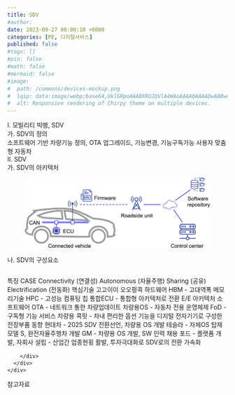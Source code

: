 ```yaml
---
title: SDV
#author: 
date: 2023-09-27 00:00:10 +0800
categories: [PE, 디지털서비스]
published: false
#tags: []
#pin: false
#math: false
#mermaid: false
#image:
#  path: /commons/devices-mockup.png
#  lqip: data:image/webp;base64,UklGRpoAAABXRUJQVlA4WAoAAAAQAAAADwAABwAAQUxQSDIAAAARL0AmbZurmr57yyIiqE8oiG0bejIYEQTgqiDA9vqnsUSI6H+oAERp2HZ65qP/VIAWAFZQOCBCAAAA8AEAnQEqEAAIAAVAfCWkAALp8sF8rgRgAP7o9FDvMCkMde9PK7euH5M1m6VWoDXf2FkP3BqV0ZYbO6NA/VFIAAAA
#  alt: Responsive rendering of Chirpy theme on multiple devices.
---
```


<div class="post-wrap">
  <div class="para">
    <div class="para-title">
      I. 모빌리티 빅뱅, SDV
    </div>
    <div class="para-cntnt">
      <div class="para">
        <div class="para-title">
          가. SDV의 정의
        </div>
        <div class="para-cntnt">
            소프트웨어 기반 차량기능 정의, OTA 업그레이드, 기능변경, 기능구독가능 사용자 맞춤형 자동차
        </div>
      </div>
    </div>
  </div>
  
  <div class="para">
    <div class="para-title">
      II. SDV
    </div>
    <div class="para-cntnt">
      <div class="para">
        <div class="para-title">
          가. SDV의 아키텍처
        </div>
        <div class="para-cntnt">
          <figure class="post-figure">
            <img src="/assets/img/posts/SDV.png" alt="SDV">
<!--            <figcaption>Source: Unveiling the Metaverse: Exploring Emerging Trends, Multifaceted Perspectives, and Future Challenges</figcaption>-->
          </figure>
        </div>
      </div>
      <div class="para">
        <div class="para-title">
          나. SDV의 구성요소
        </div>
        <div class="para-cntnt">
          <table class="post-table">
          </table>
          특징 CASE
  Connectivity (연결성)
  Autonomous (자율주행)
  Sharing (공유)
  Electrification (전동화)
핵심기술 고고이이 오오펑콕
  하드웨어
    HBM - 고대역폭 메모리기술
    HPC - 고성능 컴퓨팅 칩
    통합ECU - 통합형 아키텍처로 전환
    E/E 아키텍처
  소프트웨어
    OTA - 네트워크 통한 차량업데이트
    차량용OS - 자동차 전용 운영체제
    FoD - 구독형 기능 서비스
    차량용 콕핏 - 차내 편리한 옵션 기능을 디지털 전자기기로 구성한 전장부품
동향
  현대차 - 2025 SDV 전환선언, 차량용 OS 개발
  테슬라 - 자체OS 탑재 모델 S, 완전자율주행차 개발
  GM - 차량용 OS 개발, SW 인력 채용
  포드 - 플랫폼 개발, 자회사 설립
- 산업간 업종현횡 활발, 투자극대화로 SDV로의 전환 가속화

        </div>
      </div>
    </div>
  </div>

  <div class="refr-wrap">
    <div class="refr-title">
        참고자료
    </div>
    <ol class="refr-list">
    <!--    <li>(나현식, 최대선) <a target="_blank" href="https://scienceon.kisti.re.kr/commons/util/originalView.do?cn=JAKO202225948430499&oCn=JAKO202225948430499&dbt=JAKO&journal=NJOU00291864">메타버스 보안 위협 요소 및 대응 방안 검토</a></li>-->
    <!--    <li>(M. Uddin, S. Manickam, H. Ullah, M. Obaidat and A. Dandoush) <a target="_blank" href="https://ieeexplore.ieee.org/abstract/document/10138386">Unveiling the Metaverse: Exploring Emerging Trends, Multifaceted Perspectives, and Future Challenges</a></li>-->
    </ol>
  </div>
</div>
